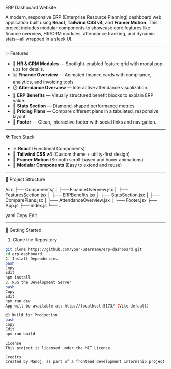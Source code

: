 ERP Dashboard Website

A modern, responsive ERP (Enterprise Resource Planning) dashboard web application built using **React**, **Tailwind CSS v4**, and **Framer Motion**. This project includes modular components to showcase core features like finance overview, HR/CRM modules, attendance tracking, and dynamic stats—all wrapped in a sleek UI.

---

 ✨ Features

- 🔐 **HR & CRM Modules** — Spotlight-enabled feature grid with modal pop-ups for details.
- 📊 **Finance Overview** — Animated finance cards with compliance, analytics, and invoicing tools.
- ⏱️ **Attendance Overview** — Interactive attendance visualization.
- 💼 **ERP Benefits** — Visually structured benefit blocks to explain ERP value.
- 🔢 **Stats Section** — Diamond-shaped performance metrics.
- 🧾 **Pricing Plans** — Compare different plans in a tabulated, responsive layout.
- 📎 **Footer** — Clean, interactive footer with social links and navigation.

---

 🛠️ Tech Stack

- ⚛️ **React** (Functional Components)
- 🎨 **Tailwind CSS v4** (Custom theme + utility-first design)
- 🧠 **Framer Motion** (Smooth scroll-based and hover animations)
- 🧩 **Modular Components** (Easy to extend and reuse)

---

 📁 Project Structure

/src
├── Components/
│ ├── FinanceOverview.jsx
│ ├── FeaturesSection.jsx
│ ├── ERPBenefits.jsx
│ ├── StatsSection.jsx
│ ├── ComparePlans.jsx
│ ├── AttendanceOverview.jsx
│ └── Footer.jsx
├── App.js
├── index.js
└── ...

yaml
Copy
Edit

---

 🚀 Getting Started

 1. Clone the Repository

```bash
git clone https://github.com/your-username/erp-dashboard.git
cd erp-dashboard
2. Install Dependencies
bash
Copy
Edit
npm install
3. Run the Development Server
bash
Copy
Edit
npm run dev
App will be available at: http://localhost:5173/ (Vite default)

📦 Build for Production
bash
Copy
Edit
npm run build

License
This project is licensed under the MIT License.

Credits
Created by Manoj, as part of a frontend development internship project.


